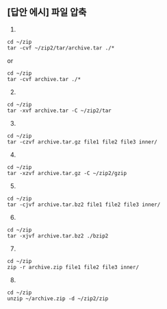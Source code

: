 ## [답안 에시] 파일 압축

1. 

```
cd ~/zip
tar -cvf ~/zip2/tar/archive.tar ./*
```

or 

```
cd ~/zip
tar -cvf archive.tar ./*
```

2. 

```
cd ~/zip
tar -xvf archive.tar -C ~/zip2/tar
```

3. 

```
cd ~/zip
tar -czvf archive.tar.gz file1 file2 file3 inner/
```

4. 

```
cd ~/zip
tar -xzvf archive.tar.gz -C ~/zip2/gzip
```

5. 

```
cd ~/zip
tar -cjvf archive.tar.bz2 file1 file2 file3 inner/
```

6. 

```
cd ~/zip
tar -xjvf archive.tar.bz2 ./bzip2
```

7. 

```
cd ~/zip
zip -r archive.zip file1 file2 file3 inner/
```

8.
```
cd ~/zip
unzip ~/archive.zip -d ~/zip2/zip
```


